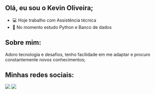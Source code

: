 ## Olá, eu sou o Kevin Oliveira; 
- 💻 Hoje trabalho com Assistência técnica
- 🐍 No momento estudo Python e Banco de dados

## Sobre mim:
  Adoro tecnologia e desafios, tenho facilidade em me adaptar e procuro constantemente novos conhecimentos;
  
  
## Minhas redes sociais:
  <a href="https://www.linkedin.com/in/kevin-oliveira-9539b3258" target="_blank"><img src="https://img.shields.io/badge/-LinkedIn-%230077B5?style=for-the-badge&logo=linkedin&logoColor=white" target="_blank"></a> 
  <a href="https://instagram.com/oliveirakfds" target="_blank"><img src="https://img.shields.io/badge/-Instagram-%23E4405F?style=for-the-badge&logo=instagram&logoColor=white" target="_blank"></a>
